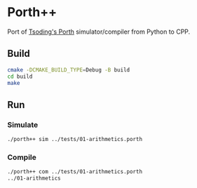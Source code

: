 # Porth++

Port of [Tsoding's Porth](https://github.com/tsoding/porth) simulator/compiler from Python to CPP.

## Build

``` sh
cmake -DCMAKE_BUILD_TYPE=Debug -B build
cd build
make
```

## Run

### Simulate

``` sh
./porth++ sim ../tests/01-arithmetics.porth
```

### Compile

``` sh
./porth++ com ../tests/01-arithmetics.porth
../01-arithmetics
```
